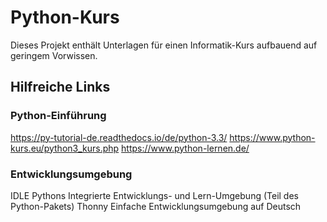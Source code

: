 # Python-Kurs
Dieses Projekt enthält Unterlagen für einen Informatik-Kurs aufbauend auf geringem Vorwissen.


## Hilfreiche Links
### Python-Einführung
https://py-tutorial-de.readthedocs.io/de/python-3.3/
https://www.python-kurs.eu/python3_kurs.php
https://www.python-lernen.de/


### Entwicklungsumgebung
IDLE
Pythons Integrierte Entwicklungs- und Lern-Umgebung (Teil des Python-Pakets)
Thonny
Einfache Entwicklungsumgebung auf Deutsch


